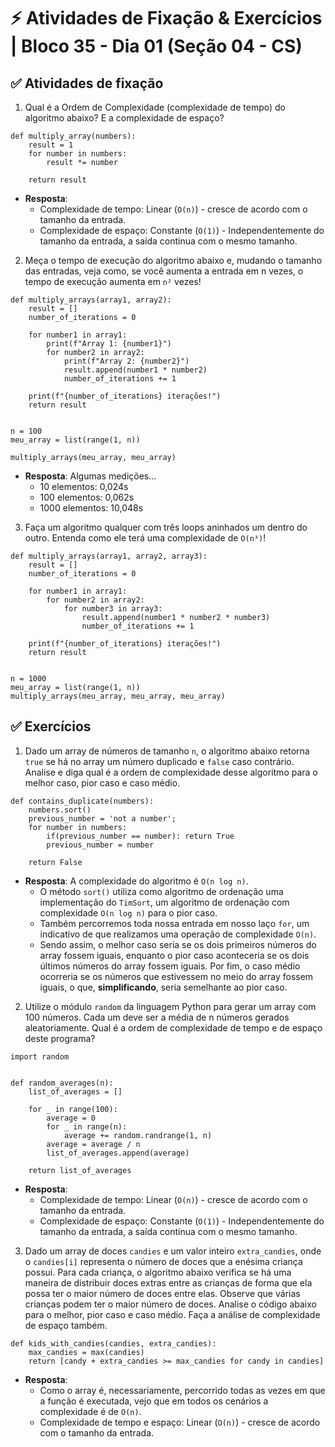 # ⚡ Atividades de Fixação & Exercícios | Bloco 35 - Dia 01 (Seção 04 - CS)

## ✅ Atividades de fixação

1. Qual é a Ordem de Complexidade (complexidade de tempo) do algoritmo abaixo? E a complexidade de espaço?

```
def multiply_array(numbers):
    result = 1
    for number in numbers:
        result *= number

    return result
```

- **Resposta**:
  - Complexidade de tempo: Linear (`O(n)`) - cresce de acordo com o tamanho da entrada.
  - Complexidade de espaço: Constante (`O(1)`) - Independentemente do tamanho da entrada, a saída continua com o mesmo tamanho.

2. Meça o tempo de execução do algoritmo abaixo e, mudando o tamanho das entradas, veja como, se você aumenta a entrada em n vezes, o tempo de execução aumenta em `n²` vezes!

```
def multiply_arrays(array1, array2):
    result = []
    number_of_iterations = 0

    for number1 in array1:
        print(f"Array 1: {number1}")
        for number2 in array2:
            print(f"Array 2: {number2}")
            result.append(number1 * number2)
            number_of_iterations += 1

    print(f"{number_of_iterations} iterações!")
    return result


n = 100
meu_array = list(range(1, n))

multiply_arrays(meu_array, meu_array)

```

- **Resposta**: Algumas medições...
  - 10 elementos: 0,024s
  - 100 elementos: 0,062s
  - 1000 elementos: 10,048s

3. Faça um algoritmo qualquer com três loops aninhados um dentro do outro. Entenda como ele terá uma complexidade de `O(n³)`!

```
def multiply_arrays(array1, array2, array3):
    result = []
    number_of_iterations = 0

    for number1 in array1:
        for number2 in array2:
            for number3 in array3:
                result.append(number1 * number2 * number3)
                number_of_iterations += 1

    print(f"{number_of_iterations} iterações!")
    return result


n = 1000
meu_array = list(range(1, n))
multiply_arrays(meu_array, meu_array, meu_array)
```

## ✅ Exercícios

1. Dado um array de números de tamanho `n`, o algoritmo abaixo retorna `true` se há no array um número duplicado e `false` caso contrário. Analise e diga qual é a ordem de complexidade desse algoritmo para o melhor caso, pior caso e caso médio.

```
def contains_duplicate(numbers):
    numbers.sort()
    previous_number = 'not a number';
    for number in numbers:
        if(previous_number == number): return True
        previous_number = number

    return False
```

- **Resposta**: A complexidade do algoritmo é `O(n log n)`.
  - O método `sort()` utiliza como algoritmo de ordenação uma implementação do `TimSort`, um algoritmo de ordenação com complexidade `O(n log n)` para o pior caso.
  - Também percorremos toda nossa entrada em nosso laço `for`, um indicativo de que realizamos uma operação de complexidade `O(n)`.
  - Sendo assim, o melhor caso seria se os dois primeiros números do array fossem iguais, enquanto o pior caso aconteceria se os dois últimos números do array fossem iguais. Por fim, o caso médio ocorreria se os números que estivessem no meio do array fossem iguais, o que, **simplificando**, seria semelhante ao pior caso.

2. Utilize o módulo `random` da linguagem Python para gerar um array com 100 números. Cada um deve ser a média de n números gerados aleatoriamente. Qual é a ordem de complexidade de tempo e de espaço deste programa?

```
import random


def random_averages(n):
    list_of_averages = []

    for _ in range(100):
        average = 0
        for _ in range(n):
            average += random.randrange(1, n)
        average = average / n
        list_of_averages.append(average)

    return list_of_averages
```

- **Resposta**:
  - Complexidade de tempo: Linear (`O(n)`) - cresce de acordo com o tamanho da entrada.
  - Complexidade de espaço: Constante (`O(1)`) - Independentemente do tamanho da entrada, a saída continua com o mesmo tamanho.

3. Dado um array de doces `candies` e um valor inteiro `extra_candies`, onde o `candies[i]` representa o número de doces que a enésima criança possui. Para cada criança, o algoritmo abaixo verifica se há uma maneira de distribuir doces extras entre as crianças de forma que ela possa ter o maior número de doces entre elas. Observe que várias crianças podem ter o maior número de doces. Analise o código abaixo para o melhor, pior caso e caso médio. Faça a análise de complexidade de espaço também.

```
def kids_with_candies(candies, extra_candies):
    max_candies = max(candies)
    return [candy + extra_candies >= max_candies for candy in candies]
```

- **Resposta**:
  - Como o array é, necessariamente, percorrido todas as vezes em que a função é executada, vejo que em todos os cenários a complexidade é de `O(n)`.
  - Complexidade de tempo e espaço: Linear (`O(n)`) - cresce de acordo com o tamanho da entrada.
